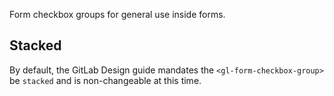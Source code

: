 Form checkbox groups for general use inside forms.

## Stacked

By default, the GitLab Design guide mandates the `<gl-form-checkbox-group>` be `stacked` and is
non-changeable at this time.
